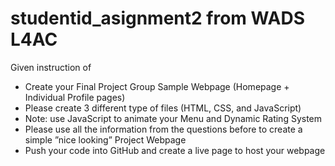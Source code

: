 # studentid_asignment2 from WADS L4AC
Given instruction of

+ Create your Final Project Group Sample Webpage (Homepage + Individual Profile pages)
+ Please create 3 different type of files (HTML, CSS, and JavaScript)
+ Note: use JavaScript to animate your Menu and Dynamic Rating System
+ Please use all the information from the questions before to create a simple ”nice looking” Project Webpage
+ Push your code into GitHub and create a live page to host your webpage
